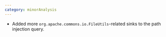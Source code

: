 ```yaml
---
category: minorAnalysis
---
```

* Added more `org.apache.commons.io.FileUtils`-related sinks to the path injection query.
